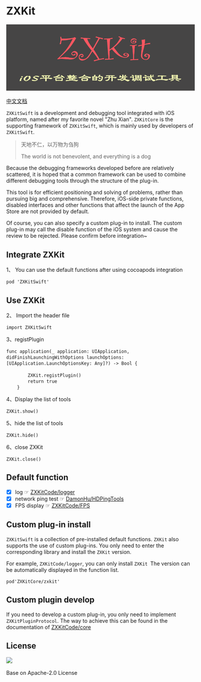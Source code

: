 # ZXKit

![](./readmeResource/zxkit.png)

[中文文档](./README_zh.md)

`ZXKitSwift` is a development and debugging tool integrated with iOS platform, named after my favorite novel "Zhu Xian". `ZXKitCore` is the supporting framework of `ZXKitSwift`, which is mainly used by developers of `ZXKitSwift`.

> 天地不仁，以万物为刍狗
> 
> The world is not benevolent, and everything is a dog

Because the debugging frameworks developed before are relatively scattered, it is hoped that a common framework can be used to combine different debugging tools through the structure of the plug-in.

This tool is for efficient positioning and solving of problems, rather than pursuing big and comprehensive. Therefore, iOS-side private functions, disabled interfaces and other functions that affect the launch of the App Store are not provided by default.

Of course, you can also specify a custom plug-in to install. The custom plug-in may call the disable function of the iOS system and cause the review to be rejected. Please confirm before integration~

## Integrate ZXKit

1、 You can use the default functions after using cocoapods integration

```
pod 'ZXKitSwift'
```

## Use ZXKit

2、 Import the header file

```
import ZXKitSwift
```

3、registPlugin

```
func application(_ application: UIApplication, didFinishLaunchingWithOptions launchOptions: [UIApplication.LaunchOptionsKey: Any]?) -> Bool {

        ZXKit.registPlugin()
        return true
    }
```

4、Display the list of tools

```
ZXKit.show()
```

5、hide the list of tools

```
ZXKit.hide()
```

6、close ZXKit

```
ZXKit.close()
```

## Default function

- [x] log ☞ [ZXKitCode/logger](https://github.com/ZXKitCode/logger)
- [x] network ping test  ☞ [DamonHu/HDPingTools](https://github.com/DamonHu/HDPingTools)
- [x] FPS display ☞ [ZXKitCode/FPS](https://github.com/ZXKitCode/FPS)

## Custom plug-in install

`ZXKitSwift` is a collection of pre-installed default functions. `ZXKit` also supports the use of custom plug-ins. You only need to enter the corresponding library and install the `ZXKit` version.

For example, `ZXKitCode/logger`, you can only install `ZXKit `The version can be automatically displayed in the function list.

```
pod'ZXKitCore/zxkit'
```

## Custom plugin develop

If you need to develop a custom plug-in, you only need to implement `ZXKitPluginProtocol`. The way to achieve this can be found in the documentation of [ZXKitCode/core](https://github.com/ZXKitCode/core)

## License

![](https://camo.githubusercontent.com/eb9066a6d8e0950066f3757c420e3a607c0929583b48ebda6fd9a6f50ccfc8f1/68747470733a2f2f7777772e6170616368652e6f72672f696d672f41534632307468416e6e69766572736172792e6a7067)

Base on Apache-2.0 License